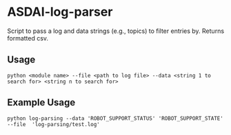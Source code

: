 # ASDAI-log-parser

Script to pass a log and data strings (e.g., topics) to filter entries by. 
Returns formatted csv.

## Usage
`python <module name> --file <path to log file> --data <string 1 to search for> <string n to search for>` 

## Example Usage
`python log-parsing --data 'ROBOT_SUPPORT_STATUS' 'ROBOT_SUPPORT_STATE' --file  'log-parsing/test.log'`
